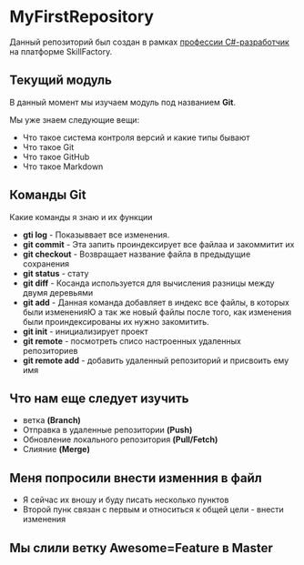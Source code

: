 # MyFirstRepository
Данный репозиторий был создан в рамках [профессии C#-разработчик](https://skillfactory.ru/csharp) на платформе SkillFactory.

## Текущий модуль
В данный момент мы изучаем модуль под названием **Git**.

Мы уже знаем следующие вещи:
* Что такое система контроля версий и какие типы бывают
* Что такое Git
* Что такое GitHub
* Что такое Markdown

## Команды Git
Какие команды я знаю и их функции 

* **gti log** - Показыввает все изменения.
*  **git commit** - Эта запить проиндексирует все файлаа и закоммитит их
*   **git checkout** -  Возвращает название файла в предыдущие сохранения
*   **git status** -  стату
*   **git diff** - Косанда используется для вычисления разницы между двумя деревьями
*   **git add** - Данная команда добавляет в индекс все файлы, в которых были измененияЮ а так же новый файлы после того, как изменения были проиндексированы их нужно закомитить.
*   **git init** - инициализирует проект
*   **git remote** - посмотреть списо настроенных удаленных репозиториев
*   **git remote add** - добавить удаленный репозиторий и присвоить ему имя



## Что нам еще следует изучить 

* ветка **(Branch)**
* Отправка в удаленные репозитории **(Push)**
* Обновление локального репозитория **(Pull/Fetch)**
* Слияние **(Merge)**

## Меня попросили внести изменния в файл 
* Я сейчас их вношу и буду писать несколько пунктов
* Второй пунк связан с первым и относиться к общей цели  - внести изменения

## Мы слили ветку Awesome=Feature в Master 



